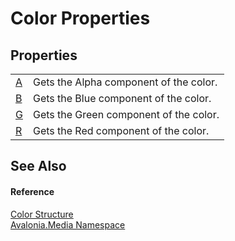 # Color Properties




## Properties
<table>
<tr>
<td><a href="P_Avalonia_Media_Color_A">A</a></td>
<td>Gets the Alpha component of the color.</td>
</tr>
<tr>
<td><a href="P_Avalonia_Media_Color_B">B</a></td>
<td>Gets the Blue component of the color.</td>
</tr>
<tr>
<td><a href="P_Avalonia_Media_Color_G">G</a></td>
<td>Gets the Green component of the color.</td>
</tr>
<tr>
<td><a href="P_Avalonia_Media_Color_R">R</a></td>
<td>Gets the Red component of the color.</td>
</tr>
</table>

## See Also


#### Reference
<a href="T_Avalonia_Media_Color">Color Structure</a>  
<a href="N_Avalonia_Media">Avalonia.Media Namespace</a>  

